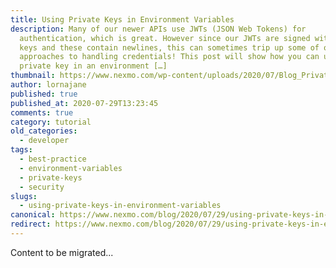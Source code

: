 ```yaml
---
title: Using Private Keys in Environment Variables
description: Many of our newer APIs use JWTs (JSON Web Tokens) for
  authentication, which is great. However since our JWTs are signed with private
  keys and these contain newlines, this can sometimes trip up some of our usual
  approaches to handling credentials! This post will show how you can use a
  private key in an environment […]
thumbnail: https://www.nexmo.com/wp-content/uploads/2020/07/Blog_Private-Keys_Cloud-Enviorment_1200x600.png
author: lornajane
published: true
published_at: 2020-07-29T13:23:45
comments: true
category: tutorial
old_categories:
  - developer
tags:
  - best-practice
  - environment-variables
  - private-keys
  - security
slugs:
  - using-private-keys-in-environment-variables
canonical: https://www.nexmo.com/blog/2020/07/29/using-private-keys-in-environment-variables
redirect: https://www.nexmo.com/blog/2020/07/29/using-private-keys-in-environment-variables
---
```

Content to be migrated...
